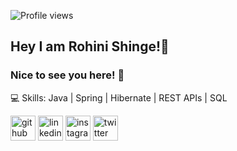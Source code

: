 ![Profile views](https://gpvc.arturio.dev/rohini-shinge)  
## Hey I am **Rohini Shinge**!👋
### Nice to see you here! 🤩

💻 Skills: Java | Spring | Hibernate | REST APIs | SQL 

[<img src='https://cdn.jsdelivr.net/npm/simple-icons@3.0.1/icons/github.svg' alt='github' height='40'>](https://github.com/rohini-shinge)  [<img src='https://cdn.jsdelivr.net/npm/simple-icons@3.0.1/icons/linkedin.svg' alt='linkedin' height='40'>](https://www.linkedin.com/in/rohini-shinge/)  [<img src='https://cdn.jsdelivr.net/npm/simple-icons@3.0.1/icons/instagram.svg' alt='instagram' height='40'>](https://www.instagram.com/rohini_shinge/)  [<img src='https://cdn.jsdelivr.net/npm/simple-icons@3.0.1/icons/twitter.svg' alt='twitter' height='40'>](https://twitter.com/rohini_shinge)  


